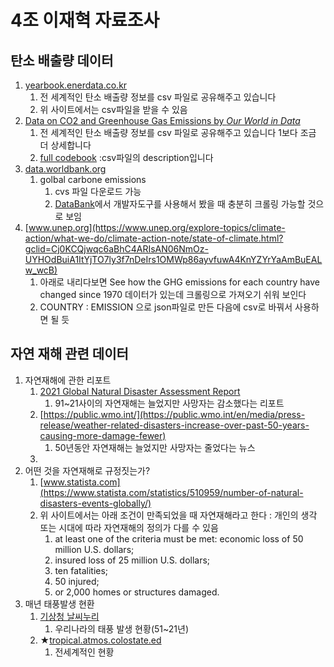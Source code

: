 # 4조 이재혁 자료조사



## 탄소 배출량 데이터 

1. [yearbook.enerdata.co.kr](https://yearbook.enerdata.co.kr/co2/emissions-co2-data-from-fuel-combustion.html)
   1. 전 세계적인 탄소 배출량 정보를 csv 파일로 공유해주고 있습니다
   2. 위 사이트에서는 csv파일을 받을 수 있음
2. [Data on CO2 and Greenhouse Gas Emissions by *Our World in Data*](https://github.com/owid/co2-data)
   1. 전 세계적인 탄소 배출량 정보를 csv 파일로 공유해주고 있습니다 1보다 조금 더 상세합니다
   2. [full codebook](https://github.com/owid/co2-data/blob/master/owid-co2-codebook.csv) :csv파일의 description입니다
3. [data.worldbank.org](https://data.worldbank.org/indicator/EN.ATM.CO2E.PC)
   1. golbal carbone emissions 
      1. cvs 파일 다운로드 가능
      2. [DataBank](https://databank.worldbank.org/reports.aspx?source=2&series=EN.ATM.CO2E.PC&country=)에서 개발자도구를 사용해서 봤을 때 충분히 크롤링 가능할 것으로 보임
4. [www.unep.org](https://www.unep.org/explore-topics/climate-action/what-we-do/climate-action-note/state-of-climate.html?gclid=Cj0KCQjwqc6aBhC4ARIsAN06NmOz-UYHOdBuiA1ItYjTO7ly3f7nDeIrs1OMWp86ayvfuwA4KnYZYrYaAmBuEALw_wcB)
   1. 아래로 내리다보면 See how the GHG emissions for each country have changed since 1970 데이터가 있는데 크롤링으로 가져오기 쉬워 보인다
   2. COUNTRY : EMISSION 으로 json파일로 만든 다음에 csv로 바꿔서 사용하면 될 듯



## 자연 재해 관련 데이터

1. 자연재해에 관한 리포트
   1. [2021 Global Natural Disaster Assessment Report](https://reliefweb.int/report/world/2021-global-natural-disaster-assessment-report)
      1. 91~21사이의 자연재해는 늘었지만 사망자는 감소했다는 리포트
   2. [https://public.wmo.int/](https://public.wmo.int/en/media/press-release/weather-related-disasters-increase-over-past-50-years-causing-more-damage-fewer)
      1. 50년동안 자연재해는 늘었지만 사망자는 줄었다는 뉴스 
   3. 
2. 어떤 것을 자연재해로 규정짓는가?
   1. [www.statista.com](https://www.statista.com/statistics/510959/number-of-natural-disasters-events-globally/)
   2. 위 사이트에서는 아래 조건이 만족되었을 때 자연재해라고 한다 : 개인의 생각 또는 시대에 따라 자연재해의 정의가 다를 수 있음
      1. at least one of the criteria must be met: economic loss of 50 million U.S. dollars;
      2.  insured loss of 25 million U.S. dollars;
      3.  ten fatalities;
      4.  50 injured;
      5.  or 2,000 homes or structures damaged.
3. 매년 태풍발생 현환
   1. [기상청 날씨누리](https://www.weather.go.kr/w/typhoon/typ-stat.do)
      1. 우리나라의 태풍 발생 현황(51~21년)
   2. ★[tropical.atmos.colostate.ed](http://tropical.atmos.colostate.edu/Realtime/index.php?arch&loc=global)
      1. 전세계적인 현황 




